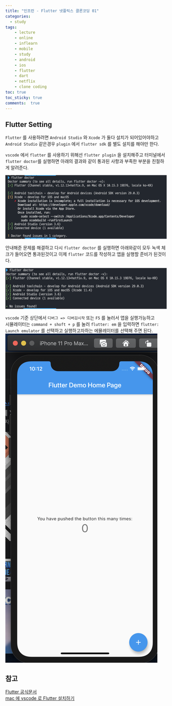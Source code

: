 ```yaml
---
title: "인프런 - Flutter 넷플릭스 클론코딩 01"
categories: 
  - study
tags: 
    - lecture
    - online
    - inflearn
    - mobile
    - study
    - android
    - ios
    - flutter
    - dart
    - netflix
    - clone coding
toc: true
toc_sticky: true
comments:  true
---
```


## Flutter Setting
`Flutter` 를 사용하려면 `Android Studio` 와 `Xcode` 가 둘다 설치가 되어있어야하고  
`Android Studio` 같은경우 `plugin` 에서 `flutter sdk` 를 별도 설치를 해야만 한다. 
  
`vscode` 에서 `flutter` 를 사용하기 위해선 `flutter plugin` 을 설치해주고 터미널에서 `flutter doctor`를 실행하면 아래의 결과와 같이 통과된 사항과 부족한 부분을 친절하게 알려준다.

![Flutter Doctor fail](../assets/images/flutter/flutter_img_03.png)  
  
    
안내해준 문제를 해결하고 다시 `flutter doctor` 를 실행하면 아래와같이 모두 녹색 체크가 들어오면 통과된것이고 이제 `flutter` 코드를 작성하고 앱을 실행할 준비가 된것이다.

![Flutter Doctor success](../assets/images/flutter/flutter_img_02.png)  

`vscode` 기준 상단에서 `디버그 => 디버깅시작` 또는 `F5` 를 눌러서 앱을 실행가능하고   
시뮬레이터는 `command + shoft + p` 를 눌러 `flutter: em` 을 입력하면 `flutter: Launch emulator` 를 선택하고 실행하고자하는 에뮬레이터를 선택해 주면 된다.
![Debug simulator](../assets/images/flutter/flutter_img_01.png)


## 참고
[Flutter 공식문서](https://flutter.dev/docs/get-started/install/macos)  
[mac 에 vscode 로 Flutter 설치하기](https://skuld2000.tistory.com/83)